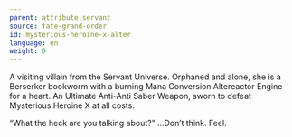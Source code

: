 ```yaml
---
parent: attribute.servant
source: fate-grand-order
id: mysterious-heroine-x-alter
language: en
weight: 0
---
```


A visiting villain from the Servant Universe.
Orphaned and alone, she is a Berserker bookworm with a burning Mana Conversion Altereactor Engine for a heart.
An Ultimate Anti-Anti Saber Weapon, sworn to defeat Mysterious Heroine X at all costs.

“What the heck are you talking about?”
…Don’t think. Feel.
